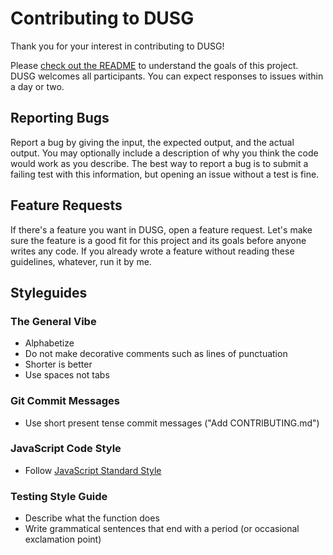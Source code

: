 # Contributing to DUSG
Thank you for your interest in contributing to DUSG!

Please [check out the README](README.md) to understand the goals of this project. DUSG welcomes all participants. You can expect responses to issues within a day or two.

## Reporting Bugs
Report a bug by giving the input, the expected output, and the actual output. You may optionally include a description of why you think the code would work as you describe. The best way to report a bug is to submit a failing test with this information, but opening an issue without a test is fine.

## Feature Requests
If there's a feature you want in DUSG, open a feature request. Let's make sure the feature is a good fit for this project and its goals before anyone writes any code. If you already wrote a feature without reading these guidelines, whatever, run it by me.

## Styleguides
### The General Vibe
- Alphabetize
- Do not make decorative comments such as lines of punctuation
- Shorter is better
- Use spaces not tabs

### Git Commit Messages
- Use short present tense commit messages ("Add CONTRIBUTING.md")

### JavaScript Code Style
- Follow [JavaScript Standard Style](https://standardjs.com/)

### Testing Style Guide
- Describe what the function does
- Write grammatical sentences that end with a period (or occasional exclamation point)

